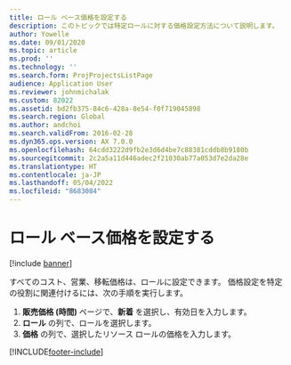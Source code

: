 ```yaml
---
title: ロール ベース価格を設定する
description: このトピックでは特定ロールに対する価格設定方法について説明します。
author: Yowelle
ms.date: 09/01/2020
ms.topic: article
ms.prod: ''
ms.technology: ''
ms.search.form: ProjProjectsListPage
audience: Application User
ms.reviewer: johnmichalak
ms.custom: 82022
ms.assetid: bd2fb375-84c6-428a-8e54-f0f719045898
ms.search.region: Global
ms.author: andchoi
ms.search.validFrom: 2016-02-28
ms.dyn365.ops.version: AX 7.0.0
ms.openlocfilehash: 64cdd3222d9fb2e3d6d4be7c88381cddb8b9180b
ms.sourcegitcommit: 2c2a5a11d446adec2f21030ab77a053d7e2da28e
ms.translationtype: HT
ms.contentlocale: ja-JP
ms.lasthandoff: 05/04/2022
ms.locfileid: "8683084"
---
```

# <a name="set-up-role-based-pricing"></a>ロール ベース価格を設定する

[!include [banner](../includes/banner.md)]

すべてのコスト、営業、移転価格は、ロールに設定できます。 価格設定を特定の役割に関連付けるには、次の手順を実行します。

1. **販売価格 (時間)** ページで、**新着** を選択し、有効日を入力します。
2. **ロール** の列で、ロールを選択します。
3. **価格** の列で、選択したリソース ロールの価格を入力します。


[!INCLUDE[footer-include](../includes/footer-banner.md)]